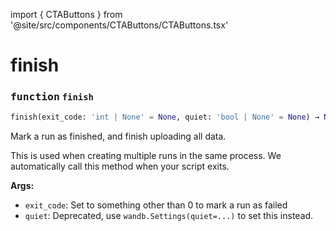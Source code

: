 import { CTAButtons } from '@site/src/components/CTAButtons/CTAButtons.tsx'

# finish

<CTAButtons githubLink='https://github.com/wandb/wandb/blob/main/wandb/sdk/wandb_run.py'/>




### <kbd>function</kbd> `finish`

```python
finish(exit_code: 'int | None' = None, quiet: 'bool | None' = None) → None
```

Mark a run as finished, and finish uploading all data. 

This is used when creating multiple runs in the same process. We automatically call this method when your script exits. 



**Args:**
 
 - `exit_code`:  Set to something other than 0 to mark a run as failed 
 - `quiet`:  Deprecated, use `wandb.Settings(quiet=...)` to set this instead.